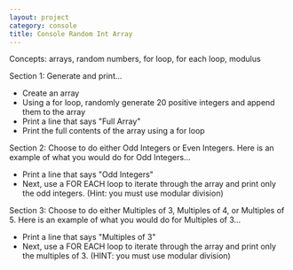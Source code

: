 ```yaml
---
layout: project
category: console
title: Console Random Int Array
---
```


Concepts: arrays, random numbers, for loop, for each loop, modulus

Section 1: Generate and print...
- Create an array
- Using a for loop, randomly generate 20 positive integers and append them to the array
- Print a line that says "Full Array"
- Print the full contents of the array using a for loop

Section 2: Choose to do either Odd Integers or Even Integers. Here is an example of what you would do for Odd Integers...
- Print a line that says "Odd Integers"
- Next, use a FOR EACH loop to iterate through the array and print only the odd integers. (Hint: you must use modular division)

Section 3: Choose to do either Multiples of 3, Multiples of 4, or Multiples of 5. Here is an example of what you would do for Multiples of 3...
- Print a line that says "Multiples of 3"
- Next, use a FOR EACH loop to iterate through the array and print only the multiples of 3. (HINT: you must use modular division)
